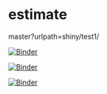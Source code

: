 # estimate

master?urlpath=shiny/test1/

[![Binder](https://mybinder.org/badge_logo.svg)](https://mybinder.org/v2/gh/wwwaylon/estimate/main?urlpath=shiny/estimate/)


[![Binder](https://mybinder.org/badge_logo.svg)](https://mybinder.org/v2/gh/wwwaylon/estimate/main?view=shiny/estimate/)


[![Binder](https://mybinder.org/badge_logo.svg)](https://mybinder.org/v2/gh/wwwaylon/estimate/main/rstudio/?view=shiny/estimate/)

